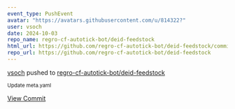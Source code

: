```yaml
---
event_type: PushEvent
avatar: "https://avatars.githubusercontent.com/u/814322?"
user: vsoch
date: 2024-10-03
repo_name: regro-cf-autotick-bot/deid-feedstock
html_url: https://github.com/regro-cf-autotick-bot/deid-feedstock/commit/7e98aae12f15f8bd48a99de95746e748a133465b
repo_url: https://github.com/regro-cf-autotick-bot/deid-feedstock
---
```


<a href='https://github.com/vsoch' target='_blank'>vsoch</a> pushed to <a href='https://github.com/regro-cf-autotick-bot/deid-feedstock' target='_blank'>regro-cf-autotick-bot/deid-feedstock</a>

<small>Update meta.yaml</small>

<a href='https://github.com/regro-cf-autotick-bot/deid-feedstock/commit/7e98aae12f15f8bd48a99de95746e748a133465b' target='_blank'>View Commit</a>